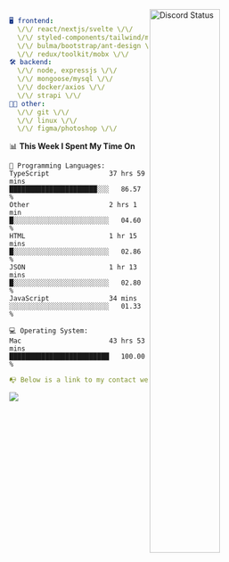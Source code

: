 
<a href="https://discord.com/users/279302975371870218" target="_blank">
    <img width="50%" align="right" alt="Discord Status" src="https://lanyard.cnrad.dev/api/279302975371870218?bg=161B22&borderRadius=5px%205px%200%200&hideTimestamp=true&idleMessage=Just%20chillin%27%20at%20the%20moment&animated=true">
</a>

```yaml
🖥️ frontend: 
  \/\/ react/nextjs/svelte \/\/
  \/\/ styled-components/tailwind/mui/
  \/\/ bulma/bootstrap/ant-design \/\/
  \/\/ redux/toolkit/mobx \/\/
🛠 backend: 
  \/\/ node, expressjs \/\/
  \/\/ mongoose/mysql \/\/
  \/\/ docker/axios \/\/
  \/\/ strapi \/\/
👨‍💻 other: 
  \/\/ git \/\/ 
  \/\/ linux \/\/
  \/\/ figma/photoshop \/\/
```
<!--START_SECTION:waka-->
📊 **This Week I Spent My Time On** 

```text
💬 Programming Languages: 
TypeScript               37 hrs 59 mins      ██████████████████████░░░   86.57 % 
Other                    2 hrs 1 min         █░░░░░░░░░░░░░░░░░░░░░░░░   04.60 % 
HTML                     1 hr 15 mins        █░░░░░░░░░░░░░░░░░░░░░░░░   02.86 % 
JSON                     1 hr 13 mins        █░░░░░░░░░░░░░░░░░░░░░░░░   02.80 % 
JavaScript               34 mins             ░░░░░░░░░░░░░░░░░░░░░░░░░   01.33 % 

💻 Operating System: 
Mac                      43 hrs 53 mins      █████████████████████████   100.00 % 
```


<!--END_SECTION:waka-->
```yaml
📭 Below is a link to my contact website 
```
<a href="https://mxns.xyz" target="_black"> <img src="https://img.shields.io/badge/website-161B22?style=for-the-badge&logo=About.me&logoColor=white"></img> <a/>
